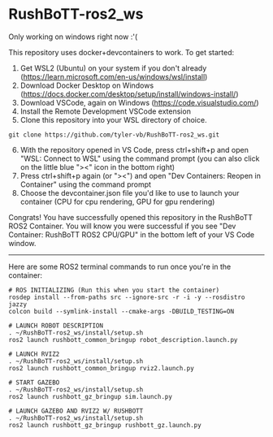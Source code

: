 # RushBoTT-ros2_ws

Only working on windows right now :'(

This repository uses docker+devcontainers to work. To get started:
1) Get WSL2 (Ubuntu) on your system if you don't already (https://learn.microsoft.com/en-us/windows/wsl/install)
2) Download Docker Desktop on Windows (https://docs.docker.com/desktop/setup/install/windows-install/)
3) Download VSCode, again on Windows (https://code.visualstudio.com/)
4) Install the Remote Development VSCode extension
5) Clone this repository into your WSL directory of choice.
```
git clone https://github.com/tyler-vb/RushBoTT-ros2_ws.git
```
6) With the repository opened in VS Code, press ctrl+shift+p and open "WSL: Connect to WSL" using the command prompt (you can also click on the little blue "><" icon in the bottom right)
7) Press ctrl+shift+p again (or "><") and open "Dev Containers: Reopen in Container" using the command prompt
8) Choose the devcontainer.json file you'd like to use to launch your container (CPU for cpu rendering, GPU for gpu rendering)

Congrats! You have successfully opened this repository in the RushBoTT ROS2 Container.
You will know you were successful if you see "Dev Container: RushBoTT ROS2 CPU/GPU" in the bottom left of your VS Code window.

-----

Here are some ROS2 terminal commands to run once you're in the container:

```
# ROS INITIALIZING (Run this when you start the container)
rosdep install --from-paths src --ignore-src -r -i -y --rosdistro jazzy
colcon build --symlink-install --cmake-args -DBUILD_TESTING=ON

# LAUNCH ROBOT DESCRIPTION
. ~/RushBoTT-ros2_ws/install/setup.sh
ros2 launch rushbott_common_bringup robot_description.launch.py

# LAUNCH RVIZ2
. ~/RushBoTT-ros2_ws/install/setup.sh
ros2 launch rushbott_common_bringup rviz2.launch.py

# START GAZEBO
. ~/RushBoTT-ros2_ws/install/setup.sh
ros2 launch rushbott_gz_bringup sim.launch.py

# LAUNCH GAZEBO AND RVIZ2 W/ RUSHBOTT
. ~/RushBoTT-ros2_ws/install/setup.sh
ros2 launch rushbott_gz_bringup rushbott_gz.launch.py
```
